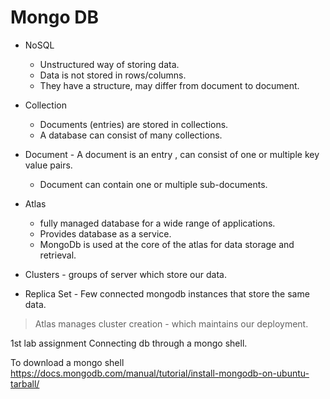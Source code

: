 # Mongo DB
	
* NoSQL 
  
  * Unstructured way of storing data. 
  * Data is not stored in rows/columns. 
  * They have a  structure, may differ from document to document. 
    
* Collection 

	* Documents (entries) are stored in collections. 
	* A database can consist of many collections.
		
* Document - A document is an entry , can consist of one or multiple key value pairs. 
	* Document can contain one or multiple sub-documents. 


* Atlas 
	* fully managed database for a wide range of applications. 
	* Provides database as a service.
	* MongoDb is used at the core of the atlas for data storage and retrieval. 


* Clusters - groups of server which store our data. 


* Replica Set - Few connected mongodb instances that store the same data.
	
>	Atlas manages cluster creation - which maintains our deployment.
	
1st lab assignment 
	Connecting db through a mongo shell. 
	
To download a mongo shell https://docs.mongodb.com/manual/tutorial/install-mongodb-on-ubuntu-tarball/
	
	
	

